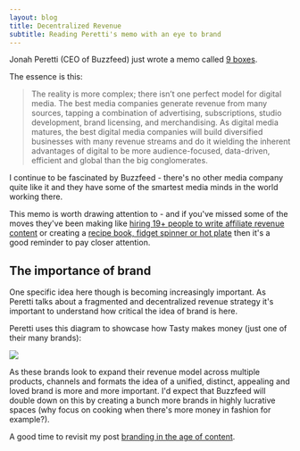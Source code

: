 ```yaml
---
layout: blog
title: Decentralized Revenue
subtitle: Reading Peretti's memo with an eye to brand
---
```


Jonah Peretti (CEO of Buzzfeed) just wrote a memo called [9 boxes](https://www.buzzfeed.com/jonah/9-boxes?utm_term=.eraKAeRza7#.huGdJE3oVW).

The essence is this:

> The reality is more complex; there isn’t one perfect model for digital media. The best media companies generate revenue from many sources, tapping a combination of advertising, subscriptions, studio development, brand licensing, and merchandising. As digital media matures, the best digital media companies will build diversified businesses with many revenue streams and do it wielding the inherent advantages of digital to be more audience-focused, data-driven, efficient and global than the big conglomerates.

I continue to be fascinated by Buzzfeed - there's no other media company quite like it and they have some of the smartest media minds in the world working there.

This memo is worth drawing attention to - and if you've missed some of the moves they've been making like [hiring 19+ people to write affiliate revenue content](https://digiday.com/media/buzzfeed-now-19-people-writing-commerce-content/) or creating a [recipe book, fidget spinner or hot plate](https://www.recode.net/2017/9/13/16301678/buzzfeed-cookbook-physical-goods-business-retail) then it's a good reminder to pay closer attention.

## The importance of brand

One specific idea here though is becoming increasingly important. As Peretti talks about a fragmented and decentralized revenue strategy it's important to understand how critical the idea of brand is here.

Peretti uses this diagram to showcase how Tasty makes money (just one of their many brands):

![](https://img.buzzfeed.com/buzzfeed-static/static/2017-12/13/13/asset/buzzfeed-prod-fastlane-01/sub-buzz-20110-1513189968-2.png?downsize=715:*&output-format=auto&output-quality=auto)

As these brands look to expand their revenue model across multiple products, channels and formats the idea of a unified, distinct, appealing and loved brand is more and more important. I'd expect that Buzzfeed will double down on this by creating a bunch more brands in highly lucrative spaces (why focus on cooking when there's more money in fashion for example?).

A good time to revisit my post [branding in the age of content](http://tomcritchlow.com/2017/06/27/branding-in-the-age-of-content/).

